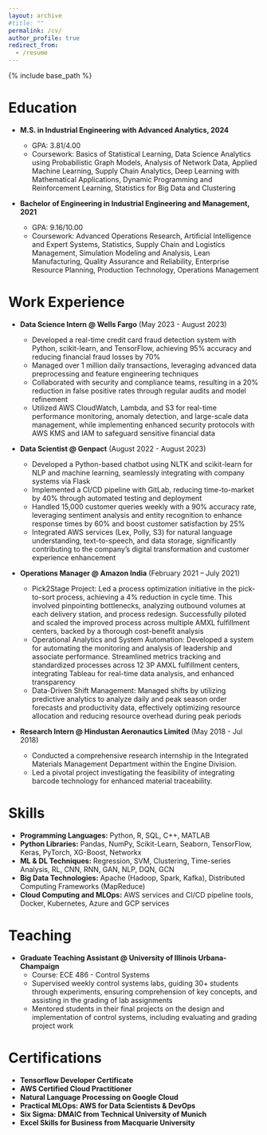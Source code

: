 ```yaml
---
layout: archive
#title: ""
permalink: /cv/
author_profile: true
redirect_from:
  - /resume
---
```


{% include base_path %}

Education
======
* **M.S. in Industrial Engineering with Advanced Analytics, 2024**
  * GPA: 3.81/4.00
  * Coursework: Basics of Statistical Learning, Data Science Analytics using Probabilistic Graph Models, Analysis of Network Data, Applied Machine Learning, Supply Chain Analytics, Deep Learning with Mathematical Applications, Dynamic Programming and Reinforcement Learning, Statistics for Big Data and Clustering

* **Bachelor of Engineering in Industrial Engineering and Management, 2021**
  * GPA: 9.16/10.00
  * Coursework: Advanced Operations Research, Artificial Intelligence and Expert Systems, Statistics, Supply Chain and Logistics Management, Simulation Modeling and Analysis, Lean Manufacturing, Quality Assurance and Reliability, Enterprise Resource Planning, Production Technology, Operations Management

Work Experience
======

* **Data Science Intern @ Wells Fargo** (May 2023 - August 2023) 
  * Developed a real-time credit card fraud detection system with Python, scikit-learn, and TensorFlow, achieving 95% accuracy and reducing financial fraud losses by 70%
  * Managed over 1 million daily transactions, leveraging advanced data preprocessing and feature engineering techniques
  * Collaborated with security and compliance teams, resulting in a 20% reduction in false positive rates through regular audits and model refinement
  * Utilized AWS CloudWatch, Lambda, and S3 for real-time performance monitoring, anomaly detection, and large-scale data management, while implementing enhanced security protocols with AWS KMS and IAM to safeguard sensitive financial data

* **Data Scientist @ Genpact** (August 2022 - August 2023) 
  * Developed a Python-based chatbot using NLTK and scikit-learn for NLP and machine learning, seamlessly integrating with company systems via Flask
  * Implemented a CI/CD pipeline with GitLab, reducing time-to-market by 40% through automated testing and deployment
  * Handled 15,000 customer queries weekly with a 90% accuracy rate, leveraging sentiment analysis and entity recognition to enhance response times by 60% and boost customer satisfaction by 25%
  * Integrated AWS services (Lex, Polly, S3) for natural language understanding, text-to-speech, and data storage, significantly contributing to the company’s digital transformation and customer experience enhancement

* **Operations Manager @ Amazon India** (February 2021 – July 2021)
  *  Pick2Stage Project: Led a process optimization initiative in the pick-to-sort process, achieving a 4% reduction in cycle time. This involved pinpointing bottlenecks, analyzing outbound volumes at each delivery station, and process redesign. Successfully piloted and scaled the improved process across multiple AMXL fulfillment centers, backed by a thorough cost-benefit analysis
  * Operational Analytics and System Automation: Developed a system for automating the monitoring and analysis of leadership and associate performance. Streamlined metrics tracking and standardized processes across 12 3P AMXL fulfillment centers, integrating Tableau for real-time data analysis, and enhanced transparency
  * Data-Driven Shift Management: Managed shifts by utilizing predictive analytics to analyze daily and peak season order forecasts and productivity data, effectively optimizing resource allocation and reducing resource overhead during peak periods

* **Research Intern @ Hindustan Aeronautics Limited** (May 2018 - Jul 2018)
  * Conducted a comprehensive research internship in the Integrated Materials Management Department within the Engine Division.
  * Led a pivotal project investigating the feasibility of integrating barcode technology for enhanced material traceability.


Skills
======
* **Programming Languages:** Python, R, SQL, C++, MATLAB
* **Python Libraries:** Pandas, NumPy, Scikit-Learn, Seaborn, TensorFlow, Keras, PyTorch, XG-Boost, Networkx
* **ML & DL Techniques:** Regression, SVM, Clustering, Time-series Analysis, RL, CNN, RNN, GAN, NLP, DQN, GCN
* **Big Data Technologies:** Apache (Hadoop, Spark, Kafka), Distributed Computing Frameworks (MapReduce)
* **Cloud Computing and MLOps:** AWS services and CI/CD pipeline tools, Docker, Kubernetes, Azure and GCP services
  
Teaching
======
* **Graduate Teaching Assistant @ University of Illinois Urbana-Champaign**
  * Course: ECE 486 - Control Systems
  * Supervised weekly control systems labs, guiding 30+ students through experiments, ensuring comprehension of key concepts, and assisting in the grading of lab assignments
  * Mentored students in their final projects on the design and implementation of control systems, including evaluating and grading project work

Certifications
======
* **Tensorflow Developer Certificate**
* **AWS Certified Cloud Practitioner**
* **Natural Language Processing on Google Cloud**
* **Practical MLOps: AWS for Data Scientists & DevOps**
* **Six Sigma: DMAIC from Technical University of Munich**
* **Excel Skills for Business from Macquarie University**



  
